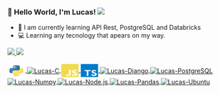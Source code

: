 ### :wave: Hello World, I'm Lucas!  <img src="https://github.com/TheDudeThatCode/TheDudeThatCode/blob/master/Assets/Earth.gif" width="24px">

- 🌱 I am currently learning API Rest, PostgreSQL and Databricks
- 💻 Learning any tecnology that apears on my way.

<div>
  <a href="https://github.com/lcguimaraes">
  <img height="180em" src="https://github-readme-stats.vercel.app/api?username=lcguimaraes&show_icons=true&theme=tokyonight&include_all_commits=true&count_private=true"/>
  <img height="180em" src="https://github-readme-stats.vercel.app/api/top-langs/?username=lcguimaraes&layout=compact&langs_count=16&theme=tokyonight"/>
</div>
    
 
<div style="display: inline_block"><br>
<img align="center" alt="Lucas-Python" height="30" width="40" src="https://raw.githubusercontent.com/devicons/devicon/master/icons/python/python-original.svg">
<img align="center" alt="Lucas-C" height="30" width="40" src="https://cdn.jsdelivr.net/gh/devicons/devicon/icons/c/c-original.svg">
<img align="center" alt="Lucas-Js" height="30" width="40" src="https://raw.githubusercontent.com/devicons/devicon/master/icons/javascript/javascript-plain.svg">
<img align="center" alt="Lucas-Ts" height="30" width="40" src="https://raw.githubusercontent.com/devicons/devicon/master/icons/typescript/typescript-plain.svg">
<img align="center" alt="Lucas-Django" height="30" width="40" src="https://cdn.jsdelivr.net/gh/devicons/devicon/icons/django/django-plain.svg">
<img align="center" alt="Lucas-PostgreSQL" height="30" width="40" src="https://cdn.jsdelivr.net/gh/devicons/devicon/icons/postgresql/postgresql-original.svg"> 
<img align="center" alt="Lucas-Numpy" height="30" width="40" src="https://cdn.jsdelivr.net/gh/devicons/devicon/icons/numpy/numpy-original.svg"> 
<img align="center" alt="Lucas-Node.js" height="30" width="40" src="https://cdn.jsdelivr.net/gh/devicons/devicon/icons/nodejs/nodejs-original.svg"> 
<img align="center" alt="Lucas-Pandas" height="30" width="40" src="https://cdn.jsdelivr.net/gh/devicons/devicon/icons/pandas/pandas-original.svg"> 
<img align="center" alt="Lucas-Ubuntu" height="30" width="40" src="https://cdn.jsdelivr.net/gh/devicons/devicon/icons/ubuntu/ubuntu-plain.svg"> 
</div>
